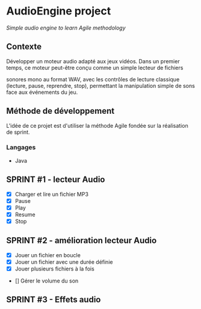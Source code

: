 # AudioEngine project

*Simple audio engine to learn Agile methodology*

## Contexte
Développer un moteur audio adapté aux jeux vidéos. Dans un premier temps, ce moteur peut-être conçu comme un simple lecteur de fichiers

sonores mono au format WAV, avec les contrôles de lecture classique (lecture, pause, reprendre, stop), permettant la manipulation simple de sons face aux  événements du jeu.

## Méthode de développement
L'idée de ce projet est d'utiliser la méthode Agile fondée sur la réalisation de sprint.
### Langages 
* Java


## SPRINT #1 - lecteur Audio

 - [x]  Charger et lire un fichier MP3
 - [x]  Pause
 - [x]  Play
 - [x]  Resume
 - [x]  Stop
 
 ## SPRINT #2 - amélioration lecteur Audio

 - [x]  Jouer un fichier en boucle
 - [x]  Jouer un fichier avec une durée définie
 - [x]  Jouer plusieurs fichiers à la fois
 - []  Gérer le volume du son

 ## SPRINT #3 - Effets audio
